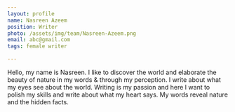 ```yaml
---
layout: profile
name: Nasreen Azeem
position: Writer
photo: /assets/img/team/Nasreen-Azeem.png
email: abc@gmail.com
tags: female writer

---
```

Hello, my name is Nasreen. I like to discover the world and elaborate the beauty of nature in my words & through my perception. I write about what my eyes see about the world. 
Writing is my passion and here I want to polish my skills and write about what my heart says. My words reveal nature and the hidden facts.
